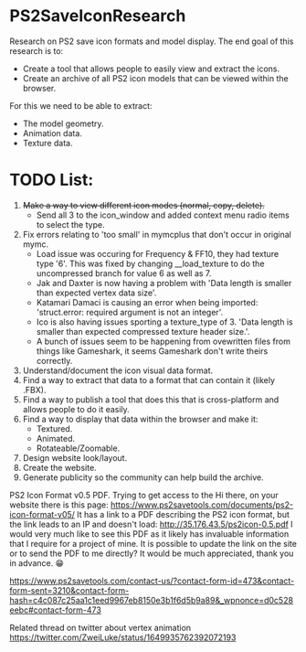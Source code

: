 # PS2SaveIconResearch
Research on PS2 save icon formats and model display.
The end goal of this research is to:
* Create a tool that allows people to easily view and extract the icons.
* Create an archive of all PS2 icon models that can be viewed within the browser.

For this we need to be able to extract:
* The model geometry.
* Animation data.
* Texture data.

# TODO List:
1. ~~Make a way to view different icon modes (normal, copy, delete).~~
    * Send all 3 to the icon_window and added context menu radio items to select the type.
2. Fix errors relating to 'too small' in mymcplus that don't occur in original mymc.
    * Load issue was occuring for Frequency & FF10, they had texture type '6'.
      This was fixed by changing __load_texture to do the uncompressed branch for value 6 as well as 7.
    * Jak and Daxter is now having a problem with 'Data length is smaller than expected vertex data size'.
    * Katamari Damaci is causing an error when being imported: 'struct.error: required argument is not an integer'.
    * Ico is also having issues sporting a texture_type of 3. 'Data length is smaller than expected compressed texture header size.'.
    * A bunch of issues seem to be happening from ovewritten files from things like Gameshark, it seems Gameshark don't write theirs correctly.
3. Understand/document the icon visual data format.
4. Find a way to extract that data to a format that can contain it (likely .FBX).
5. Find a way to publish a tool that does this that is cross-platform and allows people to do it easily.
6. Find a way to display that data within the browser and make it:
    * Textured.
    * Animated.
    * Rotateable/Zoomable.
7. Design website look/layout.
8. Create the website.
9. Generate publicity so the community can help build the archive.

PS2 Icon Format v0.5 PDF.
Trying to get access to the 
Hi there, on your website there is this page: https://www.ps2savetools.com/documents/ps2-icon-format-v05/
It has a link to a PDF describing the PS2 icon format, but the link leads to an IP and doesn't load: http://35.176.43.5/ps2icon-0.5.pdf
I would very much like to see this PDF as it likely has invaluable information that I require for a project of mine.
It is possible to update the link on the site or to send the PDF to me directly? It would be much appreciated, thank you in advance. 😁

https://www.ps2savetools.com/contact-us/?contact-form-id=473&contact-form-sent=3210&contact-form-hash=c4c087c25aa1c1eed9967eb8150e3b1f6d5b9a89&_wpnonce=d0c528eebc#contact-form-473

Related thread on twitter about vertex animation
https://twitter.com/ZweiLuke/status/1649935762392072193
